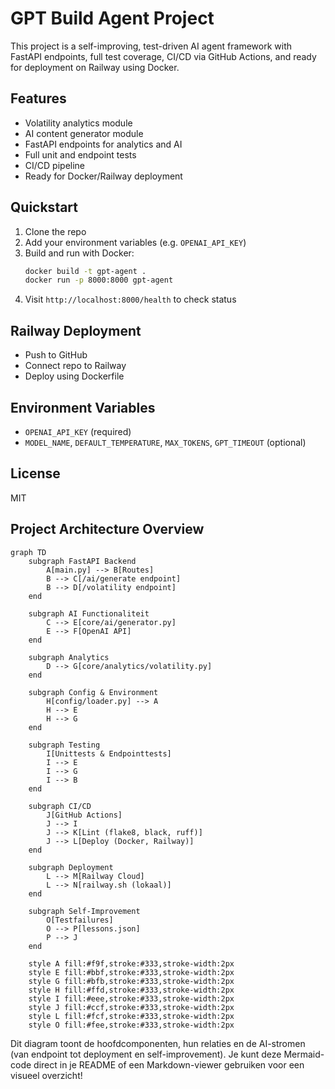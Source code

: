 # GPT Build Agent Project

This project is a self-improving, test-driven AI agent framework with FastAPI endpoints, full test coverage, CI/CD via GitHub Actions, and ready for deployment on Railway using Docker.

## Features
- Volatility analytics module
- AI content generator module
- FastAPI endpoints for analytics and AI
- Full unit and endpoint tests
- CI/CD pipeline
- Ready for Docker/Railway deployment

## Quickstart
1. Clone the repo
2. Add your environment variables (e.g. `OPENAI_API_KEY`)
3. Build and run with Docker:
   ```sh
   docker build -t gpt-agent .
   docker run -p 8000:8000 gpt-agent
   ```
4. Visit `http://localhost:8000/health` to check status

## Railway Deployment
- Push to GitHub
- Connect repo to Railway
- Deploy using Dockerfile

## Environment Variables
- `OPENAI_API_KEY` (required)
- `MODEL_NAME`, `DEFAULT_TEMPERATURE`, `MAX_TOKENS`, `GPT_TIMEOUT` (optional)

## License
MIT


## Project Architecture Overview

```mermaid
graph TD
    subgraph FastAPI Backend
        A[main.py] --> B[Routes]
        B --> C[/ai/generate endpoint]
        B --> D[/volatility endpoint]
    end

    subgraph AI Functionaliteit
        C --> E[core/ai/generator.py]
        E --> F[OpenAI API]
    end

    subgraph Analytics
        D --> G[core/analytics/volatility.py]
    end

    subgraph Config & Environment
        H[config/loader.py] --> A
        H --> E
        H --> G
    end

    subgraph Testing
        I[Unittests & Endpointtests]
        I --> E
        I --> G
        I --> B
    end

    subgraph CI/CD
        J[GitHub Actions]
        J --> I
        J --> K[Lint (flake8, black, ruff)]
        J --> L[Deploy (Docker, Railway)]
    end

    subgraph Deployment
        L --> M[Railway Cloud]
        L --> N[railway.sh (lokaal)]
    end

    subgraph Self-Improvement
        O[Testfailures]
        O --> P[lessons.json]
        P --> J
    end

    style A fill:#f9f,stroke:#333,stroke-width:2px
    style E fill:#bbf,stroke:#333,stroke-width:2px
    style G fill:#bfb,stroke:#333,stroke-width:2px
    style H fill:#ffd,stroke:#333,stroke-width:2px
    style I fill:#eee,stroke:#333,stroke-width:2px
    style J fill:#ccf,stroke:#333,stroke-width:2px
    style L fill:#fcf,stroke:#333,stroke-width:2px
    style O fill:#fee,stroke:#333,stroke-width:2px
```

Dit diagram toont de hoofdcomponenten, hun relaties en de AI-stromen (van endpoint tot deployment en self-improvement). Je kunt deze Mermaid-code direct in je README of een Markdown-viewer gebruiken voor een visueel overzicht!
